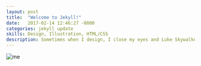 ```yaml
---
layout: post
title:  "Welcome to Jekyll!"
date:   2017-02-14 12:46:27 -0800
categories: jekyll update
skills: Design, Illustration, HTML/CSS
description: Sometimes when I design, I close my eyes and Luke Skywalker vs. the Death Star that shit. I just feel it, bruh.
---
```

![me](http://cafemode.com/images/lorena_new_profile.jpg)  

<!-- more -->
